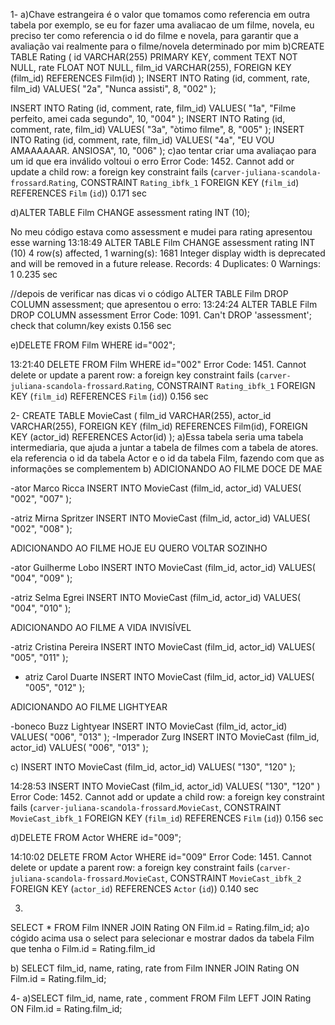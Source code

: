 1-
a)Chave estrangeira é o valor que tomamos como referencia em outra tabela
por exemplo, se eu for fazer uma avaliacao de um filme, novela, eu preciso ter como referencia o id do filme e novela, para garantir que a avaliação vai realmente para o filme/novela determinado por mim
b)CREATE TABLE Rating (
	id VARCHAR(255) PRIMARY KEY,
    comment TEXT NOT NULL,
	rate FLOAT NOT NULL,
    film_id VARCHAR(255),
    FOREIGN KEY (film_id) REFERENCES Film(id)
);
INSERT INTO Rating (id, comment, rate, film_id)
VALUES(
  "2a",
  "Nunca assisti",
  8,
  "002"
);

INSERT INTO Rating (id, comment, rate, film_id)
VALUES(
  "1a",
  "Filme perfeito, amei cada segundo",
  10,
  "004"
);
INSERT INTO Rating (id, comment, rate, film_id)
VALUES(
  "3a",
  "òtimo filme",
  8,
  "005"
);
INSERT INTO Rating (id, comment, rate, film_id)
VALUES(
  "4a",
  "EU VOU AMAAAAAAR. ANSIOSA",
  10,
  "006"
);
c)ao tentar criar uma avaliaçao para um id que era inválido voltoui o erro
Error Code: 1452. Cannot add or update a child row: a foreign key constraint fails (`carver-juliana-scandola-frossard`.`Rating`, CONSTRAINT `Rating_ibfk_1` FOREIGN KEY (`film_id`) REFERENCES `Film` (`id`))	0.171 sec

d)ALTER TABLE Film CHANGE assessment rating INT (10);

No meu código estava como assessment e mudei para rating
apresentou esse warning
13:18:49	ALTER TABLE Film CHANGE assessment rating INT (10)	4 row(s) affected, 1 warning(s): 1681 Integer display width is deprecated and will be removed in a future release. Records: 4  Duplicates: 0  Warnings: 1	0.235 sec

//depois de verificar nas dicas vi o código
ALTER TABLE Film DROP COLUMN assessment;
que apresentou o erro:
13:24:24	ALTER TABLE Film DROP COLUMN assessment	Error Code: 1091. Can't DROP 'assessment'; check that column/key exists	0.156 sec

e)DELETE FROM Film WHERE id="002";

13:21:40	DELETE FROM Film WHERE id="002"	Error Code: 1451. Cannot delete or update a parent row: a foreign key constraint fails (`carver-juliana-scandola-frossard`.`Rating`, CONSTRAINT `Rating_ibfk_1` FOREIGN KEY (`film_id`) REFERENCES `Film` (`id`))	0.156 sec

2-
CREATE TABLE MovieCast (
		film_id VARCHAR(255),
		actor_id VARCHAR(255),
    FOREIGN KEY (film_id) REFERENCES Film(id),
    FOREIGN KEY (actor_id) REFERENCES Actor(id)
);
a)Essa tabela seria uma tabela intermediaria, que ajuda a juntar a tabela de filmes com a tabela de atores.
ela referencia o id da tabela Actor e o id da tabela Film, fazendo com que as informações se complementem
b)
ADICIONANDO AO FILME DOCE DE MAE

-ator Marco Ricca
    INSERT INTO MovieCast (film_id, actor_id)
VALUES(
  "002",
  "007"
  );

-atriz Mirna Spritzer
    INSERT INTO MovieCast (film_id, actor_id)
VALUES(
  "002",
  "008"
  );

ADICIONANDO AO FILME HOJE EU QUERO VOLTAR SOZINHO

-ator Guilherme Lobo
    INSERT INTO MovieCast (film_id, actor_id)
VALUES(
  "004",
  "009"
  );
 
-atriz Selma Egrei
      INSERT INTO MovieCast (film_id, actor_id)
VALUES(
  "004",
  "010"
  );

  ADICIONANDO AO FILME A VIDA INVISÍVEL

  -atriz Cristina Pereira
        INSERT INTO MovieCast (film_id, actor_id)
VALUES(
  "005",
  "011"
  );

  - atriz Carol Duarte
        INSERT INTO MovieCast (film_id, actor_id)
VALUES(
  "005",
  "012"
  );

  ADICIONANDO AO FILME LIGHTYEAR

  -boneco Buzz Lightyear
            INSERT INTO MovieCast (film_id, actor_id)
VALUES(
  "006",
  "013"
  );
  -Imperador Zurg
            INSERT INTO MovieCast (film_id, actor_id)
VALUES(
  "006",
  "013"
  );

  c) INSERT INTO MovieCast (film_id, actor_id)
VALUES(
  "130",
  "120"
  ); 
  
  14:28:53	INSERT INTO MovieCast (film_id, actor_id) VALUES(   "130",   "120"   )	Error Code: 1452. Cannot add or update a child row: a foreign key constraint fails (`carver-juliana-scandola-frossard`.`MovieCast`, CONSTRAINT `MovieCast_ibfk_1` FOREIGN KEY (`film_id`) REFERENCES `Film` (`id`))	0.156 sec


  d)DELETE FROM Actor WHERE id="009";

  14:10:02	DELETE FROM Actor WHERE id="009"	Error Code: 1451. Cannot delete or update a parent row: a foreign key constraint fails (`carver-juliana-scandola-frossard`.`MovieCast`, CONSTRAINT `MovieCast_ibfk_2` FOREIGN KEY (`actor_id`) REFERENCES `Actor` (`id`))	0.140 sec


3)
SELECT * FROM Film 
INNER JOIN Rating ON Film.id = Rating.film_id;
a)o cógido acima usa o select para selecionar e mostrar dados da tabela Film
que tenha o Film.id = Rating.film_id

b) SELECT film_id, name, rating, rate from Film 
INNER JOIN Rating ON Film.id = Rating.film_id;

4-
a)SELECT film_id, name, rate , comment 
FROM Film LEFT JOIN Rating ON Film.id = Rating.film_id;